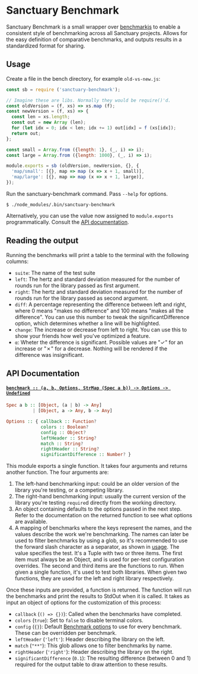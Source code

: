 # Sanctuary Benchmark

Sanctuary Benchmark is a small wrapper over [benchmarkjs][1] to enable a
consistent style of benchmarking across all Sanctuary projects. Allows for
the easy definition of comparative benchmarks, and outputs results in a
standardized format for sharing.

## Usage

Create a file in the bench directory, for example `old-vs-new.js`:

```javascript
const sb = require ('sanctuary-benchmark');

// Imagine these are libs. Normally they would be require()'d.
const oldVersion = (f, xs) => xs.map (f);
const newVersion = (f, xs) => {
  const len = xs.length;
  const out = new Array (len);
  for (let idx = 0; idx < len; idx += 1) out[idx] = f (xs[idx]);
  return out;
};

const small = Array.from ({length: 1}, (_, i) => i);
const large = Array.from ({length: 1000}, (_, i) => i);

module.exports = sb (oldVersion, newVersion, {}, {
  'map/small': [{}, map => map (x => x + 1, small)],
  'map/large': [{}, map => map (x => x + 1, large)],
});
```

Run the sanctuary-benchmark command. Pass `--help` for options.

```console
$ ./node_modules/.bin/sanctuary-benchmark
```

Alternatively, you can use the value now assigned to `module.exports`
programmatically. Consult the [API documentation](#api-documentation).

## Reading the output

Running the benchmarks will print a table to the terminal with the
following columns:

- `suite`: The name of the test suite
- `left`: The hertz and standard deviation measured for the number of
  rounds run for the library passed as first argument.
- `right`: The hertz and standard deviation measured for the number of
  rounds run for the library passed as second argument.
- `diff`: A percentage representing the difference between left and right,
  where 0 means "makes no difference" and 100 means "makes all the
  difference". You can use this number to tweak the significantDifference
  option, which determines whether a line will be highlighted.
- `change`: The increase or decrease from left to right. You can use this
  to show your friends how well you've optimized a feature.
- `α`: Wheter the difference is significant. Possible values are "✓" for
  an increase or "✗" for a decrease. Nothing will be rendered if the
  difference was insignificant.

## API Documentation

#### <a name="benchmark" href="https://github.com/sanctuary-js/sanctuary-benchmark/blob/v1.0.1/index.js#L115">`benchmark :: (a, b, Options, StrMap (Spec a b)) -⁠> Options -⁠> Undefined`</a>

```haskell
Spec a b :: [Object, (a | b) -> Any]
          | [Object, a -> Any, b -> Any]

Options :: { callback :: Function?
             colors :: Boolean?
             config :: Object?
             leftHeader :: String?
             match :: String?
             rightHeader :: String?
             significantDifference :: Number? }
```

</details>

This module exports a single function. It takes four arguments and returns
another function. The four arguments are:

1. The left-hand benchmarking input: could be an older version of the
   library you're testing, or a competing library.
2. The right-hand benchmarking input: usually the current version of the
   library you're testing `require`d directly from the working directory.
3. An object containing defaults to the options passed in the next step.
   Refer to the documentation on the returned function to see what options
   are available.
4. A mapping of benchmarks where the keys represent the names, and the
   values describe the work we're benchmarking. The names can later be used
   to filter benchmarks by using a glob, so it's recommended to use the
   forward slash character as a separator, as shown in [usage](#usage).
   The value specifies the test. It's a Tuple with two or three items.
   The first item must always be an Object, and is used for per-test
   configuration overrides. The second and third items are the functions to
   run. When given a single function, it's used to test both libraries.
   When given two functions, they are used for the left and right library
   respectively.

Once these inputs are provided, a function is returned. The function will
run the benchmarks and print the results to StdOut when it is called. It
takes as input an object of options for the customization of this process:

- `callback` (`() => {})`): Called when the benchmarks have completed.
- `colors` (`true`): Set to `false` to disable terminal colors.
- `config` (`{}`): Default [Benchmark options][2] to use for every
  benchmark. These can be overridden per benchmark.
- `leftHeader` (`'left'`): Header describing the library on the left.
- `match` (`"**"`): This glob allows one to filter benchmarks by name.
- `rightHeader` (`'right'`): Header describing the library on the right.
- `significantDifference` (`0.1`): The resulting difference (between 0
  and 1) required for the output table to draw attention to these results.

[1]: https://benchmarkjs.com/
[2]: https://benchmarkjs.com/docs#options

